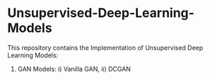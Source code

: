 # Unsupervised-Deep-Learning-Models


This repository contains the Implementation of Unsupervised Deep Learning Models:

1) GAN Models:
  i) Vanilla GAN, 
  ii) DCGAN
